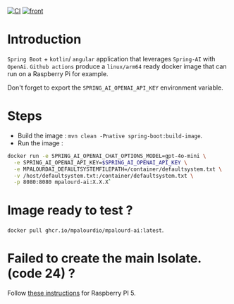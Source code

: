 [![CI](https://github.com/mpalourdio/mpalourd-ai/actions/workflows/main.yml/badge.svg)](https://github.com/mpalourdio/mpalourd-ai/actions/workflows/main.yml)
[![front](https://github.com/mpalourdio/mpalourd-ai/actions/workflows/front.yml/badge.svg)](https://github.com/mpalourdio/mpalourd-ai/actions/workflows/front.yml)

# Introduction

`Spring Boot` + `kotlin`/ `angular` application that leverages `Spring-AI` with `OpenAi`.
`Github actions` produce a `linux/arm64` ready docker image that can run on a Raspberry Pi for example.

Don't forget to export the `SPRING_AI_OPENAI_API_KEY` environment variable.  

# Steps

- Build the image : `mvn clean -Pnative spring-boot:build-image`.
- Run the image :
```bash
docker run -e SPRING_AI_OPENAI_CHAT_OPTIONS_MODEL=gpt-4o-mini \
  -e SPRING_AI_OPENAI_API_KEY=$SPRING_AI_OPENAI_API_KEY \
  -e MPALOURDAI_DEFAULTSYSTEMFILEPATH=/container/defaultsystem.txt \
  -v /host/defaultsystem.txt:/container/defaultsystem.txt \
  -p 8080:8080 mpalourd-ai:X.X.X`
```
# Image ready to test ?

`docker pull ghcr.io/mpalourdio/mpalourd-ai:latest`.

# Failed to create the main Isolate. (code 24) ?

Follow [these instructions](https://pimylifeup.com/raspberry-pi-page-size/) for Raspberry PI 5.
